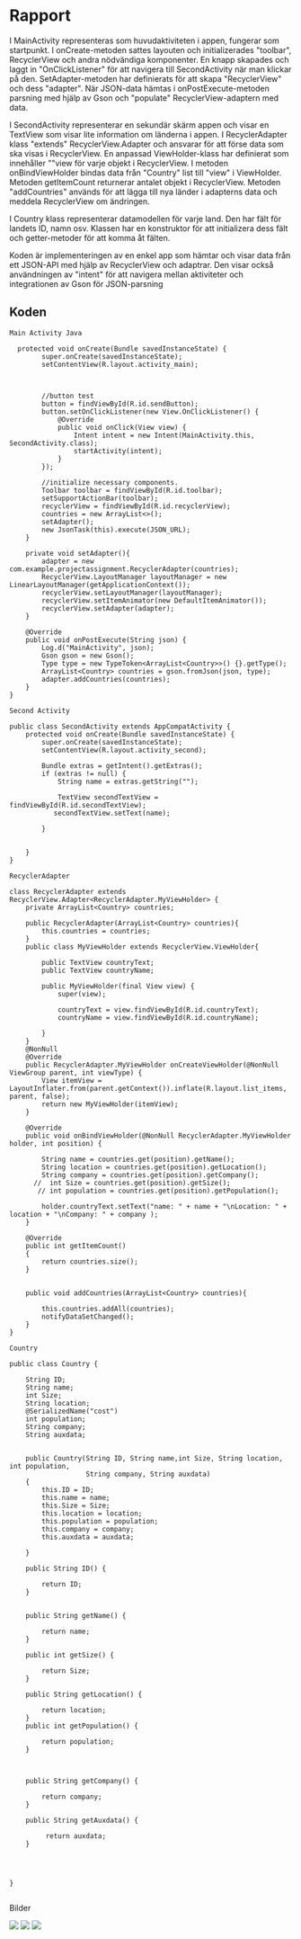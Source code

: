 
# Rapport

I MainActivity representeras som huvudaktiviteten i appen, fungerar som startpunkt.
I onCreate-metoden sattes layouten och initializerades "toolbar", RecyclerView och andra nödvändiga komponenter.
En knapp skapades och laggt in "OnClickListener" för att navigera till SecondActivity när man klickar på den.
SetAdapter-metoden har definierats för att skapa "RecyclerView" och dess "adapter".
När JSON-data hämtas i onPostExecute-metoden parsning med hjälp av Gson och "populate" RecyclerView-adaptern med data.

I SecondActivity representerar en sekundär skärm appen och visar en TextView som visar lite information om länderna i appen.
I RecyclerAdapter klass "extends" RecyclerView.Adapter och ansvarar för att förse data som ska visas i RecyclerView.
En anpassad ViewHolder-klass har definierat som innehåller ""view för varje objekt i RecyclerView.
I metoden onBindViewHolder bindas data från "Country" list till "view" i ViewHolder.
Metoden getItemCount returnerar antalet objekt i RecyclerView.
Metoden "addCountries" används för att lägga till nya länder i adapterns data och meddela RecyclerView om ändringen.

I Country klass representerar datamodellen för varje land.
Den har fält för landets ID, namn osv. Klassen har en konstruktor för att initializera dess fält och getter-metoder för att komma åt fälten.

Koden är implementeringen av en enkel app som hämtar och visar data från ett JSON-API med hjälp av RecyclerView och adaptrar.
Den visar också användningen av "intent" för att navigera mellan aktiviteter och integrationen av Gson för JSON-parsning


## Koden

```
Main Activity Java

  protected void onCreate(Bundle savedInstanceState) {
        super.onCreate(savedInstanceState);
        setContentView(R.layout.activity_main);



        //button test
        button = findViewById(R.id.sendButton);
        button.setOnClickListener(new View.OnClickListener() {
            @Override
            public void onClick(View view) {
                Intent intent = new Intent(MainActivity.this, SecondActivity.class);
                startActivity(intent);
            }
        });

        //initialize necessary components.
        Toolbar toolbar = findViewById(R.id.toolbar);
        setSupportActionBar(toolbar);
        recyclerView = findViewById(R.id.recyclerView);
        countries = new ArrayList<>();
        setAdapter();
        new JsonTask(this).execute(JSON_URL);
    }

    private void setAdapter(){
        adapter = new com.example.projectassignment.RecyclerAdapter(countries);
        RecyclerView.LayoutManager layoutManager = new LinearLayoutManager(getApplicationContext());
        recyclerView.setLayoutManager(layoutManager);
        recyclerView.setItemAnimator(new DefaultItemAnimator());
        recyclerView.setAdapter(adapter);
    }

    @Override
    public void onPostExecute(String json) {
        Log.d("MainActivity", json);
        Gson gson = new Gson();
        Type type = new TypeToken<ArrayList<Country>>() {}.getType();
        ArrayList<Country> countries = gson.fromJson(json, type);
        adapter.addCountries(countries);
    }
}
```

```
Second Activity 

public class SecondActivity extends AppCompatActivity {
    protected void onCreate(Bundle savedInstanceState) {
        super.onCreate(savedInstanceState);
        setContentView(R.layout.activity_second);

        Bundle extras = getIntent().getExtras();
        if (extras != null) {
            String name = extras.getString("");

            TextView secondTextView = findViewById(R.id.secondTextView);
           secondTextView.setText(name);

        }


    }
}
```

```
RecyclerAdapter 

class RecyclerAdapter extends RecyclerView.Adapter<RecyclerAdapter.MyViewHolder> {
    private ArrayList<Country> countries;

    public RecyclerAdapter(ArrayList<Country> countries){
        this.countries = countries;
    }
    public class MyViewHolder extends RecyclerView.ViewHolder{

        public TextView countryText;
        public TextView countryName;

        public MyViewHolder(final View view) {
            super(view);

            countryText = view.findViewById(R.id.countryText);
            countryName = view.findViewById(R.id.countryName);

        }
    }
    @NonNull
    @Override
    public RecyclerAdapter.MyViewHolder onCreateViewHolder(@NonNull ViewGroup parent, int viewType) {
        View itemView = LayoutInflater.from(parent.getContext()).inflate(R.layout.list_items, parent, false);
        return new MyViewHolder(itemView);
    }

    @Override
    public void onBindViewHolder(@NonNull RecyclerAdapter.MyViewHolder holder, int position) {

        String name = countries.get(position).getName();
        String location = countries.get(position).getLocation();
        String company = countries.get(position).getCompany();
      //  int Size = countries.get(position).getSize();
       // int population = countries.get(position).getPopulation();

        holder.countryText.setText("name: " + name + "\nLocation: " + location + "\nCompany: " + company );
    }

    @Override
    public int getItemCount()
    {
        return countries.size();
    }


    public void addCountries(ArrayList<Country> countries){

        this.countries.addAll(countries);
        notifyDataSetChanged();
    }
}
```


```
Country

public class Country {

    String ID;
    String name;
    int Size;
    String location;
    @SerializedName("cost")
    int population;
    String company;
    String auxdata;


    public Country(String ID, String name,int Size, String location, int population,
                   String company, String auxdata)
    {
        this.ID = ID;
        this.name = name;
        this.Size = Size;
        this.location = location;
        this.population = population;
        this.company = company;
        this.auxdata = auxdata;

    }

    public String ID() {

        return ID;
    }


    public String getName() {

        return name;
    }

    public int getSize() {

        return Size;
    }

    public String getLocation() {

        return location;
    }
    public int getPopulation() {

        return population;
    }



    public String getCompany() {

        return company;
    }

    public String getAuxdata() {

         return auxdata;
    }




}
  
```

Bilder

![](Screenshot_20230519_165639.png)
![](Screenshot_20230519_165732.png)
![](Screenshot_20230525_085611.png)

